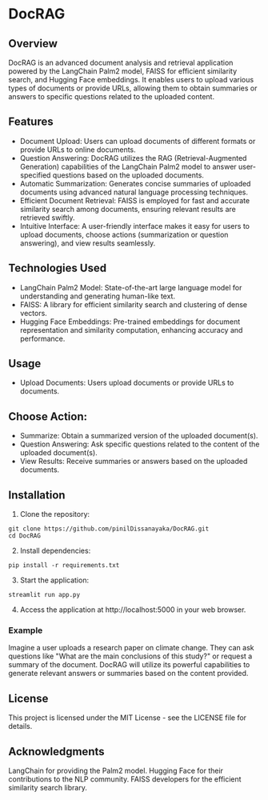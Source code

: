 # DocRAG

## Overview
DocRAG is an advanced document analysis and retrieval application powered by the LangChain Palm2 model, FAISS for efficient similarity search, and Hugging Face embeddings. It enables users to upload various types of documents or provide URLs, allowing them to obtain summaries or answers to specific questions related to the uploaded content.

## Features

- Document Upload: Users can upload documents of different formats or provide URLs to online documents.
- Question Answering: DocRAG utilizes the RAG (Retrieval-Augmented Generation) capabilities of the LangChain Palm2 model to answer user-specified questions based on the uploaded documents.
- Automatic Summarization: Generates concise summaries of uploaded documents using advanced natural language processing techniques.
- Efficient Document Retrieval: FAISS is employed for fast and accurate similarity search among documents, ensuring relevant results are retrieved swiftly.
- Intuitive Interface: A user-friendly interface makes it easy for users to upload documents, choose actions (summarization or question answering), and view results seamlessly.

## Technologies Used
- LangChain Palm2 Model: State-of-the-art large language model for understanding and generating human-like text.
- FAISS: A library for efficient similarity search and clustering of dense vectors.
- Hugging Face Embeddings: Pre-trained embeddings for document representation and similarity computation, enhancing accuracy and performance.

## Usage
- Upload Documents: Users upload documents or provide URLs to documents.

## Choose Action:
- Summarize: Obtain a summarized version of the uploaded document(s).
- Question Answering: Ask specific questions related to the content of the uploaded document(s).
- View Results: Receive summaries or answers based on the uploaded documents.

## Installation

1. Clone the repository:
```
git clone https://github.com/pinilDissanayaka/DocRAG.git
cd DocRAG
```
2. Install dependencies:
```
pip install -r requirements.txt
```
3. Start the application:
```
streamlit run app.py
```

4. Access the application at http://localhost:5000 in your web browser.
   
### Example
Imagine a user uploads a research paper on climate change. They can ask questions like "What are the main conclusions of this study?" or request a summary of the document. DocRAG will utilize its powerful capabilities to generate relevant answers or summaries based on the content provided.

## License
This project is licensed under the MIT License - see the LICENSE file for details.

## Acknowledgments
LangChain for providing the Palm2 model.
Hugging Face for their contributions to the NLP community.
FAISS developers for the efficient similarity search library.
